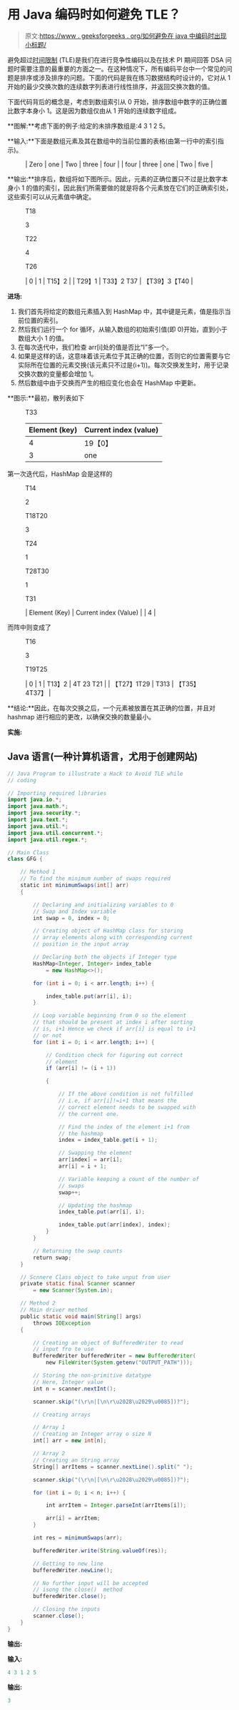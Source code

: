 # 用 Java 编码时如何避免 TLE？

> 原文:[https://www . geeksforgeeks . org/如何避免在 java 中编码时出现小标题/](https://www.geeksforgeeks.org/how-to-avoid-tle-while-coding-in-java/)

避免超过[时间限制](https://www.geeksforgeeks.org/overcome-time-limit-exceedtle/) (TLE)是我们在进行竞争性编码以及在技术 PI 期间回答 DSA 问题时需要注意的最重要的方面之一。在这种情况下，所有编码平台中一个常见的问题是排序或涉及排序的问题。下面的代码是我在练习数据结构时设计的，它对从 1 开始的最少交换次数的连续数字列表进行线性排序，并返回交换次数的值。

下面代码背后的概念是，考虑到数组索引从 0 开始，排序数组中数字的正确位置比数字本身小 1。这是因为数组仅由从 1 开始的连续数字组成。

**图解:**考虑下面的例子:给定的未排序数组是:4 3 1 2 5。

**输入:**下面是数组元素及其在数组中的当前位置的表格(由第一行中的索引指示)。

<figure class="table">

| Zero | one | Two | three | four |
| four | three | one | Two | five |

</figure>

**输出:**排序后，数组将如下图所示。因此，元素的正确位置只不过是比数字本身小 1 的值的索引，因此我们所需要做的就是将各个元素放在它们的正确索引处，这些索引可以从元素值中确定。

<figure class="table">T18

3

T22

4

T26

| 0 | 1 | T15】2 |
| T29】1 | T33】2
T37 | 【T39】3【T40 |

</figure>

**进场:**

1.  我们首先将给定的数组元素插入到 HashMap 中，其中键是元素，值是指示当前位置的索引。
2.  然后我们运行一个 for 循环，从输入数组的初始索引值(即 0)开始，直到小于数组大小 1 的值。
3.  在每次迭代中，我们检查 arr[i]处的值是否比“I”多一个。
4.  如果是这样的话，这意味着该元素位于其正确的位置，否则它的位置需要与它实际所在位置的元素交换(该元素只不过是(i+1))。每次交换发生时，用于记录交换次数的变量都会增加 1。
5.  然后数组中由于交换而产生的相应变化也会在 HashMap 中更新。

**图示:**最初，散列表如下

<figure class="table">T33

| Element (key) | Current index (value) |
| --- | --- |
| 4 | 19【0】 |
| 3 | one |

</figure>

第一次迭代后，HashMap 会是这样的

<figure class="table">T14

2

T18T20

3

T24

1

T28T30

1

T31

| Element (Key) | Current index (Value) |
| 4 |

</figure>

而阵中则变成了

<figure class="table">T16

3

T19T25

| 0 | 1 | T13】2 | 4T 23 T21 |
| 【T27】1T29 | T313 | 【T35】4T37】 |

</figure>

**结论:**因此，在每次交换之后，一个元素被放置在其正确的位置，并且对 hashmap 进行相应的更改，以确保交换的数量最小。

**实施:**

## Java 语言(一种计算机语言，尤用于创建网站)

```java
// Java Program to illustrate a Hack to Avoid TLE while
// coding

// Importing required libraries
import java.io.*;
import java.math.*;
import java.security.*;
import java.text.*;
import java.util.*;
import java.util.concurrent.*;
import java.util.regex.*;

// Main Class
class GFG {

    // Method 1
    // To find the minimum number of swaps required
    static int minimumSwaps(int[] arr)
    {

        // Declaring and initializing variables to 0
        // Swap and Index variable
        int swap = 0, index = 0;

        // Creating object of HashMap class for storing
        // array elements along with corresponding current
        // position in the input array

        // Declaring both the objects if Integer type
        HashMap<Integer, Integer> index_table
            = new HashMap<>();

        for (int i = 0; i < arr.length; i++) {

            index_table.put(arr[i], i);
        }

        // Loop variable beginning from 0 so the element
        // that should be present at index i after sorting
        // is, i+1 Hence we check if arr[i] is equal to i+1
        // or not
        for (int i = 0; i < arr.length; i++) {

            // Condition check for figuring out correct
            // element
            if (arr[i] != (i + 1))

            {

                // If the above condition is not fulfilled
                // i.e, if arr[i]!=i+1 that means the
                // correct element needs to be swapped with
                // the current one.

                // Find the index of the element i+1 from
                // the hashmap
                index = index_table.get(i + 1);

                // Swapping the element
                arr[index] = arr[i];
                arr[i] = i + 1;

                // Variable keeping a count of the number of
                // swaps
                swap++;

                // Updating the hashmap
                index_table.put(arr[i], i);

                index_table.put(arr[index], index);
            }
        }

        // Returning the swap counts
        return swap;
    }

    // Scnnere Class object to take unput from user
    private static final Scanner scanner
        = new Scanner(System.in);

    // Method 2
    // Main driver method
    public static void main(String[] args)
        throws IOException
    {

        // Creating an object of BufferedWriter to read
        // input fro te use
        BufferedWriter bufferedWriter = new BufferedWriter(
            new FileWriter(System.getenv("OUTPUT_PATH")));

        // Storing the non-primitive datatype
        // Here, Integer value
        int n = scanner.nextInt();

        scanner.skip("(\r\n|[\n\r\u2028\u2029\u0085])?");

        // Creating arrays

        // Array 1
        // Creating an Integer array o size N
        int[] arr = new int[n];

        // Array 2
        // Creating an String array
        String[] arrItems = scanner.nextLine().split(" ");

        scanner.skip("(\r\n|[\n\r\u2028\u2029\u0085])?");

        for (int i = 0; i < n; i++) {

            int arrItem = Integer.parseInt(arrItems[i]);

            arr[i] = arrItem;
        }

        int res = minimumSwaps(arr);

        bufferedWriter.write(String.valueOf(res));

        // Getting to new line
        bufferedWriter.newLine();

        // No further input will be accepted
        // isong the close()  method
        bufferedWriter.close();

        // Closing the inputs
        scanner.close();
    }
}
```

**输出:**

**输入:**

```java
4 3 1 2 5
```

**输出:**

```java
3
```